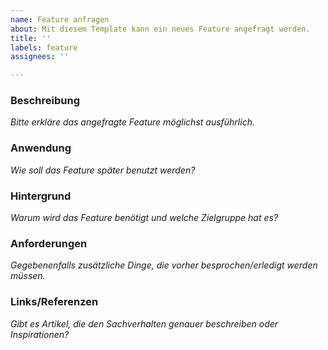 ```yaml
---
name: Feature anfragen
about: Mit diesem Template kann ein neues Feature angefragt werden.
title: ''
labels: feature
assignees: ''

---
```


### Beschreibung
_Bitte erkläre das angefragte Feature möglichst ausführlich._

### Anwendung
_Wie soll das Feature später benutzt werden?_

### Hintergrund
_Warum wird das Feature benötigt und welche Zielgruppe hat es?_

### Anforderungen
_Gegebenenfalls zusätzliche Dinge, die vorher besprochen/erledigt werden müssen._

### Links/Referenzen
_Gibt es Artikel, die den Sachverhalten genauer beschreiben oder Inspirationen?_
